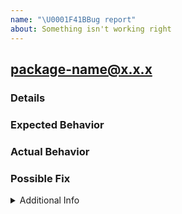 ```yaml
---
name: "\U0001F41BBug report"
about: Something isn't working right
---
```


## package-name@x.x.x

<!--- Provide the package name and the exact version in which you see the bug.  You can run `npm ls <package-name>` to see this. -->

### Details

<!--- Provide a more detailed introduction to the issue itself, and why you consider it to be a bug.  How has this bug affected you? What were you trying to accomplish? -->

### Expected Behavior

<!--- Tell us what should happen -->

### Actual Behavior

<!--- Tell us what happens instead -->

### Possible Fix

<!--- Not obligatory, but suggest a fix or reason for the bug -->

<details><summary>Additional Info</summary>

### Your Environment

<!-- Include as many relevant details about the environment you experienced the bug in -->

- Environment name and version (e.g. Chrome 39, node.js 5.4):
- Operating System and version (desktop or mobile):
- Link to your project:

### Steps to Reproduce

<!-- Provide a link to a live example -->

<!-- or an unambiguous set of steps to reproduce this bug -->

<!-- include code to reproduce, if relevant -->

1.  first...
2.
3.
4.

### Stack Trace

<!-- If an error is thrown, provide the stack trace here -->

</details>
